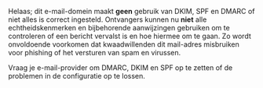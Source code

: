 Helaas; dit e-mail-domein maakt <strong>geen</strong> gebruik van DKIM, SPF en
DMARC of niet alles is correct ingesteld. Ontvangers kunnen nu
<strong>niet</strong> alle echtheidskenmerken en bijbehorende aanwijzingen
gebruiken om te controleren of een bericht vervalst is en hoe hiermee om te
gaan. Zo wordt onvoldoende voorkomen dat kwaadwillenden dit mail-adres
misbruiken voor phishing of het versturen van spam en virussen.

Vraag je e-mail-provider om DMARC, DKIM en SPF op te zetten of de problemen in
de configuratie op te lossen.
